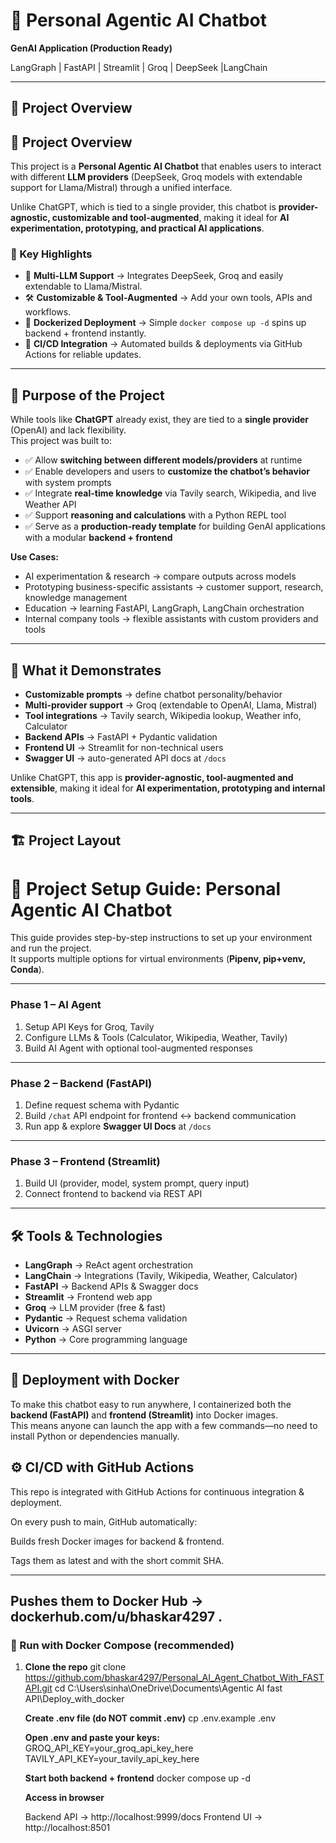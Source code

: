 # 🤖 Personal Agentic AI Chatbot  
**GenAI Application (Production Ready)**  

LangGraph | FastAPI | Streamlit | Groq | DeepSeek |LangChain  

---

## 📌 Project Overview  

## 📌 Project Overview  

This project is a **Personal Agentic AI Chatbot** that enables users to interact with different **LLM providers** (DeepSeek, Groq models with extendable support for Llama/Mistral) through a unified interface.  

Unlike ChatGPT, which is tied to a single provider, this chatbot is **provider-agnostic, customizable and tool-augmented**, making it ideal for **AI experimentation, prototyping, and practical AI applications**.  

### 🔑 Key Highlights
- 🧠 **Multi-LLM Support** → Integrates DeepSeek, Groq and easily extendable to Llama/Mistral.  
- 🛠 **Customizable & Tool-Augmented** → Add your own tools, APIs and workflows.  
- 🐳 **Dockerized Deployment** → Simple `docker compose up -d` spins up backend + frontend instantly.  
- 🔄 **CI/CD Integration** → Automated builds & deployments via GitHub Actions for reliable updates.  


---

## 🎯 Purpose of the Project  

While tools like **ChatGPT** already exist, they are tied to a **single provider** (OpenAI) and lack flexibility.  
This project was built to:  

- ✅ Allow **switching between different models/providers** at runtime  
- ✅ Enable developers and users to **customize the chatbot’s behavior** with system prompts  
- ✅ Integrate **real-time knowledge** via Tavily search, Wikipedia, and live Weather API  
- ✅ Support **reasoning and calculations** with a Python REPL tool  
- ✅ Serve as a **production-ready template** for building GenAI applications with a modular **backend + frontend**  

**Use Cases:**  
- AI experimentation & research → compare outputs across models  
- Prototyping business-specific assistants → customer support, research, knowledge management  
- Education → learning FastAPI, LangGraph, LangChain orchestration  
- Internal company tools → flexible assistants with custom providers and tools  

---

## 🚀 What it Demonstrates  

- **Customizable prompts** → define chatbot personality/behavior  
- **Multi-provider support** → Groq (extendable to OpenAI, Llama, Mistral)  
- **Tool integrations** → Tavily search, Wikipedia lookup, Weather info, Calculator  
- **Backend APIs** → FastAPI + Pydantic validation  
- **Frontend UI** → Streamlit for non-technical users  
- **Swagger UI** → auto-generated API docs at `/docs`  

Unlike ChatGPT, this app is **provider-agnostic, tool-augmented and extensible**, making it ideal for **AI experimentation, prototyping and internal tools**.  

---

## 🏗️ Project Layout  

# 🚀 Project Setup Guide: Personal Agentic AI Chatbot  

This guide provides step-by-step instructions to set up your environment and run the project.  
It supports multiple options for virtual environments (**Pipenv, pip+venv, Conda**).  

---

### **Phase 1 – AI Agent**  
1. Setup API Keys for Groq, Tavily  
2. Configure LLMs & Tools (Calculator, Wikipedia, Weather, Tavily)  
3. Build AI Agent with optional tool-augmented responses  

---

### **Phase 2 – Backend (FastAPI)**  
1. Define request schema with Pydantic  
2. Build `/chat` API endpoint for frontend ↔ backend communication  
3. Run app & explore **Swagger UI Docs** at `/docs`  

---

### **Phase 3 – Frontend (Streamlit)**  
1. Build UI (provider, model, system prompt, query input)  
2. Connect frontend to backend via REST API  

---

## 🛠️ Tools & Technologies  

- **LangGraph** → ReAct agent orchestration  
- **LangChain** → Integrations (Tavily, Wikipedia, Weather, Calculator)  
- **FastAPI** → Backend APIs & Swagger docs  
- **Streamlit** → Frontend web app  
- **Groq** → LLM provider (free & fast)  
- **Pydantic** → Request schema validation  
- **Uvicorn** → ASGI server  
- **Python** → Core programming language  

---

## 🐳 Deployment with Docker

To make this chatbot easy to run anywhere, I containerized both the **backend (FastAPI)** and **frontend (Streamlit)** into Docker images.  
This means anyone can launch the app with a few commands—no need to install Python or dependencies manually.  

## ⚙️ CI/CD with GitHub Actions

This repo is integrated with GitHub Actions for continuous integration & deployment.

On every push to main, GitHub automatically:

Builds fresh Docker images for backend & frontend.

Tags them as latest and with the short commit SHA.

---

Pushes them to Docker Hub → dockerhub.com/u/bhaskar4297
.
---

### 🚀 Run with Docker Compose (recommended)

1. **Clone the repo**
   git clone https://github.com/bhaskar4297/Personal_AI_Agent_Chatbot_With_FASTAPI.git
   cd C:\Users\sinha\OneDrive\Documents\Agentic AI fast API\Deploy_with_docker

   **Create .env file (do NOT commit .env)**
   cp .env.example .env

   **Open .env and paste your keys:**
   GROQ_API_KEY=your_groq_api_key_here
   TAVILY_API_KEY=your_tavily_api_key_here
   
   **Start both backend + frontend**
   docker compose up -d

   **Access in browser**

   Backend API → http://localhost:9999/docs
   Frontend UI → http://localhost:8501
